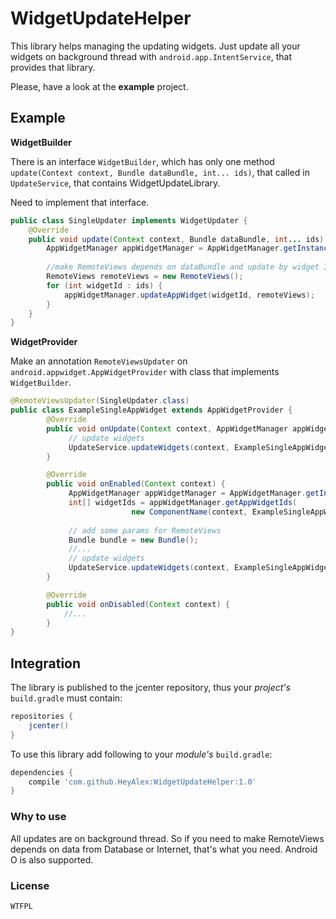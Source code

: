 # WidgetUpdateHelper

This library helps managing the updating widgets. Just update all your widgets on background thread with `android.app.IntentService`, that provides that library.

Please, have a look at the **example** project.

## Example

**WidgetBuilder**

There is an interface `WidgetBuilder`, which has only one method `update(Context context, Bundle dataBundle, int... ids)`, that called in `UpdateService`, that contains WidgetUpdateLibrary. 

Need to implement that interface.
```java
public class SingleUpdater implements WidgetUpdater {
    @Override
    public void update(Context context, Bundle dataBundle, int... ids) {
        AppWidgetManager appWidgetManager = AppWidgetManager.getInstance(context);
       
        //make RemoteViews depends on dataBundle and update by widget ID
        RemoteViews remoteViews = new RemoteViews();
        for (int widgetId : ids) {
            appWidgetManager.updateAppWidget(widgetId, remoteViews);
        }
    }
}
```

**WidgetProvider**

Make an annotation `RemoteViewsUpdater` on `android.appwidget.AppWidgetProvider` with class that implements `WidgetBuilder`.

```java
@RemoteViewsUpdater(SingleUpdater.class)
public class ExampleSingleAppWidget extends AppWidgetProvider {
        @Override
        public void onUpdate(Context context, AppWidgetManager appWidgetManager, int[] appWidgetIds) {
             // update widgets
             UpdateService.updateWidgets(context, ExampleSingleAppWidget.class, bundle, appWidgetIds);
        }

        @Override
        public void onEnabled(Context context) {
             AppWidgetManager appWidgetManager = AppWidgetManager.getInstance(context);
             int[] widgetIds = appWidgetManager.getAppWidgetIds(
                           new ComponentName(context, ExampleSingleAppWidget.class));
           
             // add some params for RemoteViews
             Bundle bundle = new Bundle();
             //...
             // update widgets
             UpdateService.updateWidgets(context, ExampleSingleAppWidget.class, bundle, widgetIds);
        }

        @Override
        public void onDisabled(Context context) {
            //...
        }
}
```


## Integration
The library is published to the jcenter repository, thus your *project's* `build.gradle` must contain:

```groovy
repositories {
    jcenter()
}
```

To use this library add following to your *module's* `build.gradle`:

```groovy
dependencies {
    compile 'com.github.HeyAlex:WidgetUpdateHelper:1.0'
}
```

### Why to use
All updates are on background thread. So if you need to make RemoteViews depends on data from Database or Internet, that's what you need.
Android O is also supported.

### License
```Text
WTFPL
```
